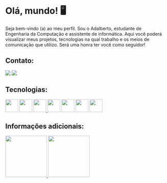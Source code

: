 
# Olá, mundo! :desktop_computer:

Seja bem-vindo (a) ao meu perfil. Sou o Adalberto, estudante de Engenharia da Computação e assistente de informática. Aqui você poderá visualizar meus projetos, tecnologias na qual trabalho e os meios de comunicação que utilizo. Será uma honra ter você como seguidor! 

## Contato:

[<img src="https://img.shields.io/badge/linkedin-%230077B5.svg?&style=for-the-badge&logo=linkedin&logoColor=white" />](https://www.linkedin.com/in/adalberto-soares-a1284a230)
[<img src = "https://img.shields.io/badge/instagram-%23E4405F.svg?&style=for-the-badge&logo=instagram&logoColor=white">](https://instagram.com/soares.adalberto7?igshid=YmMyMTA2M2Y=)

## Tecnologias: 

[<img src="https://cdn.jsdelivr.net/gh/devicons/devicon/icons/cplusplus/cplusplus-original.svg" width="40" height="40"/>](https://learn.microsoft.com/en-us/cpp/?view=msvc-170) 
[<img src="https://cdn.jsdelivr.net/gh/devicons/devicon/icons/csharp/csharp-original.svg" width="40" height="40"/>](https://learn.microsoft.com/pt-br/dotnet/csharp/)
[<img src="https://cdn.jsdelivr.net/gh/devicons/devicon/icons/python/python-original.svg" width="40" height="40"/> ](https://docs.python.org/3/)
[<img src="https://cdn.jsdelivr.net/gh/devicons/devicon/icons/microsoftsqlserver/microsoftsqlserver-plain.svg" width="40" height="40"/>](https://learn.microsoft.com/pt-br/sql/sql-server/?view=sql-server-ver16)
[<img src="https://cdn.jsdelivr.net/gh/devicons/devicon/icons/oracle/oracle-original.svg" width="40" height="40"/>](https://www.oracle.com/br/technical-resources/articles/sql/o58sql.html)
[<img src="https://cdn.jsdelivr.net/gh/devicons/devicon/icons/angularjs/angularjs-original.svg" width="40" height="40"/>](https://angular.io/docs)
[<img src="https://cdn.jsdelivr.net/gh/devicons/devicon/icons/react/react-original.svg" width="40" height="40"/>](https://pt-br.reactjs.org/docs/getting-started.html)
          
## Informações adicionais:

<div>
<a href="https://github.com/soaresAdalberto">
<img height="130em" src="https://github-readme-stats.vercel.app/api/top-langs/?username=soaresAdalberto&layout=compact&langs_count=7&theme=dracula"/>
<img height="130em" src="https://github-readme-stats.vercel.app/api?username=soaresAdalberto&show_icons=true&theme=dracula&include_all_commits=true&count_private=true"/>
</div>
